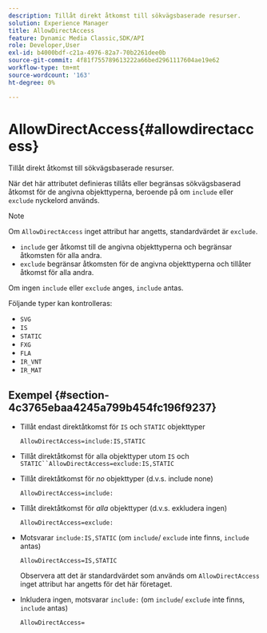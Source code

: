 ```yaml
---
description: Tillåt direkt åtkomst till sökvägsbaserade resurser.
solution: Experience Manager
title: AllowDirectAccess
feature: Dynamic Media Classic,SDK/API
role: Developer,User
exl-id: b4000bdf-c21a-4976-82a7-70b2261dee0b
source-git-commit: 4f81f755789613222a66bed2961117604ae19e62
workflow-type: tm+mt
source-wordcount: '163'
ht-degree: 0%

---
```


# AllowDirectAccess{#allowdirectaccess}

Tillåt direkt åtkomst till sökvägsbaserade resurser.

När det här attributet definieras tillåts eller begränsas sökvägsbaserad åtkomst för de angivna objekttyperna, beroende på om `include` eller `exclude` nyckelord används.

>[!NOTE]
>
>Om `AllowDirectAccess` inget attribut har angetts, standardvärdet är `exclude`.

* `include` ger åtkomst till de angivna objekttyperna och begränsar åtkomsten för alla andra.
* `exclude` begränsar åtkomsten för de angivna objekttyperna och tillåter åtkomst för alla andra.

Om ingen `include` eller `exclude` anges, `include` antas.

Följande typer kan kontrolleras:

* `SVG`
* `IS`
* `STATIC`
* `FXG`
* `FLA`
* `IR_VNT`
* `IR_MAT`

## Exempel {#section-4c3765ebaa4245a799b454fc196f9237}

* Tillåt endast direktåtkomst för `IS` och `STATIC` objekttyper

  `AllowDirectAccess=include:IS,STATIC`

* Tillåt direktåtkomst för alla objekttyper utom `IS` och `STATIC``AllowDirectAccess=exclude:IS,STATIC`

* Tillåt direktåtkomst för *no* objekttyper (d.v.s. include none)

  `AllowDirectAccess=include:`

* Tillåt direktåtkomst för *alla* objekttyper (d.v.s. exkludera ingen)

  `AllowDirectAccess=exclude:`

* Motsvarar `include:IS,STATIC` (om `include`/ `exclude` inte finns, `include` antas)

  `AllowDirectAccess=IS,STATIC`

  Observera att det är standardvärdet som används om `AllowDirectAccess` inget attribut har angetts för det här företaget.

* Inkludera ingen, motsvarar `include:` (om `include`/ `exclude` inte finns, `include` antas)

  `AllowDirectAccess=`
